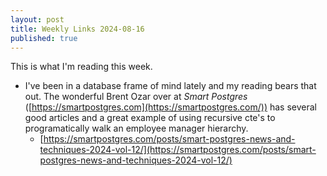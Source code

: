 ```yaml
---
layout: post
title: Weekly Links 2024-08-16
published: true
---
```


This is what I'm reading this week.

* I've been in a database frame of mind lately and my reading bears that out. The wonderful Brent Ozar over at *Smart Postgres* ([https://smartpostgres.com](https://smartpostgres.com/)) has several good articles and a great example of using recursive cte's to
  programatically walk an employee manager hierarchy.
  * [https://smartpostgres.com/posts/smart-postgres-news-and-techniques-2024-vol-12/](https://smartpostgres.com/posts/smart-postgres-news-and-techniques-2024-vol-12/)
